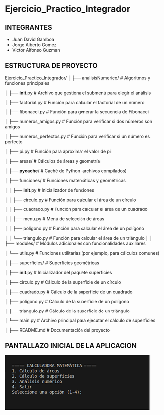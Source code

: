 # Ejercicio_Practico_Integrador

## INTEGRANTES

- Juan David Gamboa
- Jorge Alberto Gomez
- Victor Alfonso Guzman

## ESTRUCTURA DE PROYECTO

Ejercicio_Practico_Integrador/
│
├── analisisNumerico/              # Algoritmos y funciones principales

│   ├── __init__.py                 # Archivo que gestiona el submenú para elegir el análisis

│   ├── factorial.py                # Función para calcular el factorial de un número

│   ├── fibonacci.py                # Función para generar la secuencia de Fibonacci

│   ├── numeros_amigos.py           # Función para verificar si dos números son amigos

│   ├── numeros_perfectos.py        # Función para verificar si un número es perfecto

│   ├── pi.py                       # Función para aproximar el valor de pi

│
├── areas/                          # Cálculos de áreas y geometría

│   ├── __pycache__/                # Caché de Python (archivos compilados)

│   ├── funciones/                  # Funciones matemáticas y geométricas

│   │   ├── __init__.py             # Inicializador de funciones

│   │   ├── circulo.py              # Función para calcular el área de un círculo

│   │   ├── cuadrado.py             # Función para calcular el área de un cuadrado

│   │   ├── menu.py                 # Menú de selección de áreas

│   │   ├── poligono.py             # Función para calcular el área de un polígono

│   │   └── triangulo.py            # Función para calcular el área de un triángulo
│   │
├── modules/                        # Módulos adicionales con funcionalidades auxiliares

│   └── utils.py                    # Funciones utilitarias (por ejemplo, para cálculos comunes)

│
├── superficies/                    # Superficies geométricas

│   ├── __init__.py                 # Inicializador del paquete superficies

│   ├── circulo.py                  # Cálculo de la superficie de un círculo

│   ├── cuadrado.py                 # Cálculo de la superficie de un cuadrado

│   ├── poligono.py                 # Cálculo de la superficie de un polígono

│   ├── triangulo.py                # Cálculo de la superficie de un triángulo

│   └── main.py                     # Archivo principal para ejecutar el cálculo de superficies

│
├── README.md                       # Documentación del proyecto


## PANTALLAZO INICIAL DE LA APLICACION 

![alt text](image.png)